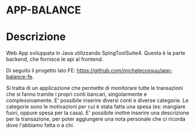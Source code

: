 # APP-BALANCE

# Descrizione

Web App sviluppata in Java utilizzando SpingToolSuite4. Questa è la parte backend, che fornisce le api al frontend.

Di seguito il progetto lato FE: https://github.com/michelecossuu/app-balance-fe.

Si tratta di un applicazione che permette di monitorare tutte le transazioni che si fanno tramite i propri conti bancari, singolarmente e complessivamente. E' possibile inserire diversi conti e diverse categorie. Le categorie sono le motivazioni per cui è stata fatta una spesa (es: mangiare fuori, oppure spesa per la casa). E' possibile inoltre inserire una descrizione per la transazione, per poter aggiungere una nota personale che ci ricorda dove l'abbiamo fatta o a chi.

